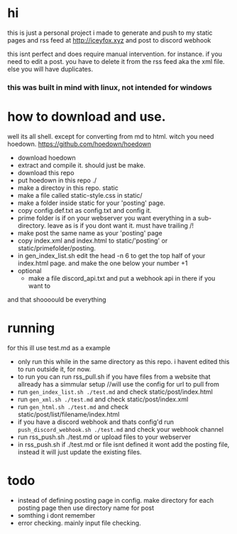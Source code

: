 # hi
this is just a personal project i made to generate and push to my static pages and rss feed at http://iceyfox.xyz and post to discord webhook

this isnt perfect and does require manual intervention. for instance. if you need to edit a post. you have to delete it from the rss feed aka the xml file. else you will have duplicates.

### this was built in mind with linux, not intended for windows

# how to download and use.
well its all shell. except for converting from md to html. witch you need hoedown. https://github.com/hoedown/hoedown

- download hoedown
- extract and compile it. should just be make.
- download this repo
- put hoedown in this repo ./
- make a directoy in this repo. static
- make a file called static-style.css in static/
- make a folder inside static for your 'posting' page.
- copy config.def.txt as config.txt and config it.
- prime folder is if on your webserver you want everything in a sub-directory. leave as is if you dont want it. must have trailing /!
- make post the same name as your 'posting' page
- copy index.xml and index.html to static/'posting' or static/primefolder/posting.
- in gen\_index\_list.sh edit the head -n 6 to get the top half of your index.html page. and make the one below your number +1
- optional
    - make a file discord\_api.txt and put a webhook api in there if you want to

and that shoooould be everything

# running
for this ill use test.md as a example

- only run this while in the same directory as this repo. i havent edited this to run outside it, for now.
- to run you can run rss\_pull.sh if you have files from a website that allready has a simmular setup //will use the config for url to pull from
- run ``gen_index_list.sh ./test.md`` and check static/post/index.html
- run ``gen_xml.sh ./test.md`` and check static/post/index.xml
- run ``gen_html.sh ./test.md`` and check static/post/list/filename/index.html
- if you have a discord webhook and thats config'd run ``push_discord_webhook.sh ./test.md`` and check your webhook channel
- run rss\_push.sh ./test.md or upload files to your webserver
- in rss\_push.sh if ./test.md or file isnt defined it wont add the posting file, instead it will just update the existing files.

# todo
- instead of defining posting page in config. make directory for each posting page then use directory name for post
- somthing i dont remember
- error checking. mainly input file checking.

